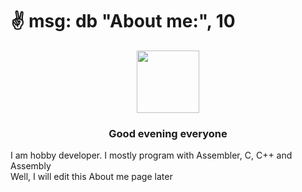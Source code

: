 # :v: msg: db "About me:", 10

<div id="header" align="center">
  <img src="https://media.giphy.com/media/M9gbBd9nbDrOTu1Mqx/giphy.gif" width="100"/>
</div>
<h3 style="text-align: center;">Good evening everyone </h3>
I am hobby developer. I mostly program with Assembler, C, C++ and Assembly<br>
Well, I will edit this About me page later<br>
